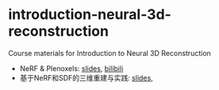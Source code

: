 # introduction-neural-3d-reconstruction
Course materials for Introduction to Neural 3D Reconstruction
* NeRF & Plenoxels: [slides]( introduction-neural-3d-reconstruction/cv-master-nerual-3d-lecture-1.pdf ), [bilibili](https://www.bilibili.com/video/BV1Jt4y1x7PJ)
* 基于NeRF和SDF的三维重建与实践: [slides](introduction-neural-3d-reconstruction/cv-master-neural-3d-lecture-2.pdf ), 
